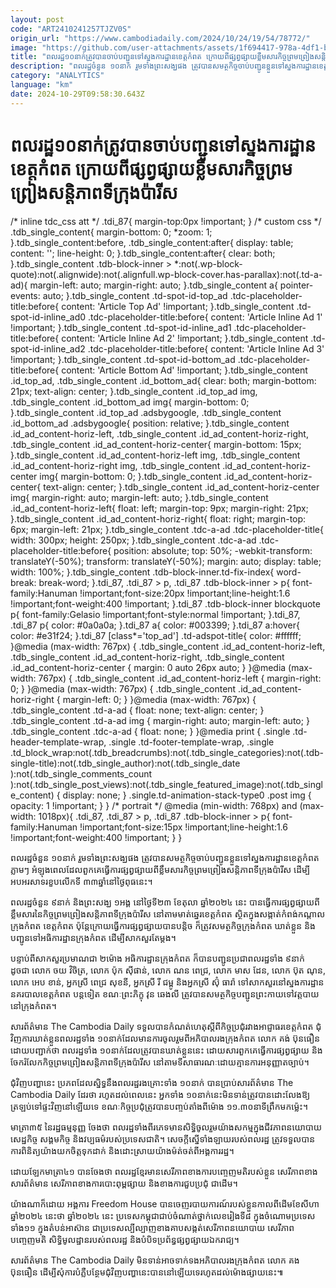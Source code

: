 ```yaml
---
layout: post
code: "ART2410241257TJZV0S"
origin_url: "https://www.cambodiadaily.com/2024/10/24/19/54/78772/"
image: "https://github.com/user-attachments/assets/1f694417-978a-4df1-b4e5-ff1bd70249d7"
title: "ពលរដ្ឋ​១០​នាក់​ត្រូវ​បាន​ចាប់​បញ្ជូន​ទៅ​ស្នងការដ្ឋាន​ខេត្ត​កំពត ក្រោយពី​ផ្សព្វផ្សាយ​ខ្លឹមសារ​កិច្ចព្រមព្រៀង​សន្តិភាព​ទីក្រុង​ប៉ារីស"
description: "ពលរដ្ឋ​ចំនួន ១០​នាក់ រួម​ទាំង​ព្រះសង្ឃ​ផង ត្រូវ​បាន​សមត្ថកិច្ច​ចាប់​បញ្ជូន​ខ្លួន​ទៅ​ស្នងការដ្ឋាន​ខេត្ត​កំពត ភ្លាមៗ អំឡុង​ពេល​ដែល​ពួកគេ​ធ្វើការ​ផ្សព្វផ្សាយ​ពី​ខ្លឹមសារ​កិច្ចព្រមព្រៀង​សន្តិភាព​ទីក្រុង​ប៉ារីស ដើម្បី​អបអរ​សាទរ​ខួប​លើក​ទី ៣៣​ឆ្នាំ​នៅ​ថ្ងៃ​ពុធ​នេះ។"
category: "ANALYTICS"
language: "km"
date: 2024-10-29T09:58:30.643Z
---
```


# ពលរដ្ឋ​១០​នាក់​ត្រូវ​បាន​ចាប់​បញ្ជូន​ទៅ​ស្នងការដ្ឋាន​ខេត្ត​កំពត ក្រោយពី​ផ្សព្វផ្សាយ​ខ្លឹមសារ​កិច្ចព្រមព្រៀង​សន្តិភាព​ទីក្រុង​ប៉ារីស

/\* inline tdc\_css att \*/ .tdi\_87{ margin-top:0px !important; } /\* custom css \*/ .tdb\_single\_content{ margin-bottom: 0; \*zoom: 1; }.tdb\_single\_content:before, .tdb\_single\_content:after{ display: table; content: ''; line-height: 0; }.tdb\_single\_content:after{ clear: both; }.tdb\_single\_content .tdb-block-inner > \*:not(.wp-block-quote):not(.alignwide):not(.alignfull.wp-block-cover.has-parallax):not(.td-a-ad){ margin-left: auto; margin-right: auto; }.tdb\_single\_content a{ pointer-events: auto; }.tdb\_single\_content .td-spot-id-top\_ad .tdc-placeholder-title:before{ content: 'Article Top Ad' !important; }.tdb\_single\_content .td-spot-id-inline\_ad0 .tdc-placeholder-title:before{ content: 'Article Inline Ad 1' !important; }.tdb\_single\_content .td-spot-id-inline\_ad1 .tdc-placeholder-title:before{ content: 'Article Inline Ad 2' !important; }.tdb\_single\_content .td-spot-id-inline\_ad2 .tdc-placeholder-title:before{ content: 'Article Inline Ad 3' !important; }.tdb\_single\_content .td-spot-id-bottom\_ad .tdc-placeholder-title:before{ content: 'Article Bottom Ad' !important; }.tdb\_single\_content .id\_top\_ad, .tdb\_single\_content .id\_bottom\_ad{ clear: both; margin-bottom: 21px; text-align: center; }.tdb\_single\_content .id\_top\_ad img, .tdb\_single\_content .id\_bottom\_ad img{ margin-bottom: 0; }.tdb\_single\_content .id\_top\_ad .adsbygoogle, .tdb\_single\_content .id\_bottom\_ad .adsbygoogle{ position: relative; }.tdb\_single\_content .id\_ad\_content-horiz-left, .tdb\_single\_content .id\_ad\_content-horiz-right, .tdb\_single\_content .id\_ad\_content-horiz-center{ margin-bottom: 15px; }.tdb\_single\_content .id\_ad\_content-horiz-left img, .tdb\_single\_content .id\_ad\_content-horiz-right img, .tdb\_single\_content .id\_ad\_content-horiz-center img{ margin-bottom: 0; }.tdb\_single\_content .id\_ad\_content-horiz-center{ text-align: center; }.tdb\_single\_content .id\_ad\_content-horiz-center img{ margin-right: auto; margin-left: auto; }.tdb\_single\_content .id\_ad\_content-horiz-left{ float: left; margin-top: 9px; margin-right: 21px; }.tdb\_single\_content .id\_ad\_content-horiz-right{ float: right; margin-top: 6px; margin-left: 21px; }.tdb\_single\_content .tdc-a-ad .tdc-placeholder-title{ width: 300px; height: 250px; }.tdb\_single\_content .tdc-a-ad .tdc-placeholder-title:before{ position: absolute; top: 50%; -webkit-transform: translateY(-50%); transform: translateY(-50%); margin: auto; display: table; width: 100%; }.tdb\_single\_content .tdb-block-inner.td-fix-index{ word-break: break-word; }.tdi\_87, .tdi\_87 > p, .tdi\_87 .tdb-block-inner > p{ font-family:Hanuman !important;font-size:20px !important;line-height:1.6 !important;font-weight:400 !important; }.tdi\_87 .tdb-block-inner blockquote p{ font-family:Gelasio !important;font-style:normal !important; }.tdi\_87, .tdi\_87 p{ color: #0a0a0a; }.tdi\_87 a{ color: #003399; }.tdi\_87 a:hover{ color: #e31f24; }.tdi\_87 \[class\*='top\_ad'\] .td-adspot-title{ color: #ffffff; }@media (max-width: 767px) { .tdb\_single\_content .id\_ad\_content-horiz-left, .tdb\_single\_content .id\_ad\_content-horiz-right, .tdb\_single\_content .id\_ad\_content-horiz-center { margin: 0 auto 26px auto; } }@media (max-width: 767px) { .tdb\_single\_content .id\_ad\_content-horiz-left { margin-right: 0; } }@media (max-width: 767px) { .tdb\_single\_content .id\_ad\_content-horiz-right { margin-left: 0; } }@media (max-width: 767px) { .tdb\_single\_content .td-a-ad { float: none; text-align: center; } .tdb\_single\_content .td-a-ad img { margin-right: auto; margin-left: auto; } .tdb\_single\_content .tdc-a-ad { float: none; } }@media print { .single .td-header-template-wrap, .single .td-footer-template-wrap, .single .td\_block\_wrap:not(.tdb\_breadcrumbs):not(.tdb\_single\_categories):not(.tdb-single-title):not(.tdb\_single\_author):not(.tdb\_single\_date ):not(.tdb\_single\_comments\_count ):not(.tdb\_single\_post\_views):not(.tdb\_single\_featured\_image):not(.tdb\_single\_content) { display: none; } .single.td-animation-stack-type0 .post img { opacity: 1 !important; } } /\* portrait \*/ @media (min-width: 768px) and (max-width: 1018px){ .tdi\_87, .tdi\_87 > p, .tdi\_87 .tdb-block-inner > p{ font-family:Hanuman !important;font-size:15px !important;line-height:1.6 !important;font-weight:400 !important; } }

ពលរដ្ឋ​ចំនួន ១០​នាក់ រួម​ទាំង​ព្រះសង្ឃ​ផង ត្រូវ​បាន​សមត្ថកិច្ច​ចាប់​បញ្ជូន​ខ្លួន​ទៅ​ស្នងការដ្ឋាន​ខេត្ត​កំពត ភ្លាមៗ អំឡុង​ពេល​ដែល​ពួកគេ​ធ្វើការ​ផ្សព្វផ្សាយ​ពី​ខ្លឹមសារ​កិច្ចព្រមព្រៀង​សន្តិភាព​ទីក្រុង​ប៉ារីស ដើម្បី​អបអរ​សាទរ​ខួប​លើក​ទី ៣៣​ឆ្នាំ​នៅ​ថ្ងៃ​ពុធ​នេះ។

ពលរដ្ឋ​ចំនួន ៩​នាក់ និង​ព្រះសង្ឃ ១​អង្គ នៅ​ថ្ងៃទី​២៣ ខែ​តុលា ឆ្នាំ​២០២៤ នេះ បាន​ធ្វើការ​ផ្សព្វផ្សាយ​ពី​ខ្លឹមសារ​នៃ​កិច្ចព្រមព្រៀង​សន្តិភាព​ទីក្រុង​ប៉ារីស នៅ​តាម​មាត់​ឆ្នេរ​ខេត្ត​កំពត ស្ថិត​ក្នុង​សង្កាត់​កំពង់កណ្តាល ក្រុង​កំពត ខេត្ត​កំពត ប៉ុន្តែ​ក្រោយ​ធ្វើការ​ផ្សព្វផ្សាយ​បាន​បន្តិច ក៏​ត្រូវ​សមត្ថកិច្ច​ក្រុង​កំពត ឃាត់​ខ្លួន និង​បញ្ជូន​ទៅ​អធិការដ្ឋាន​ក្រុង​កំពត ដើម្បី​សាកសួរ​តែម្តង។

បន្ទាប់ពី​សាកសួរ​ប្រមាណ​ជា ២​ម៉ោង អធិការដ្ឋាន​ក្រុង​កំពត ក៏​បាន​បញ្ជូន​ប្រជាពលរដ្ឋ​ទាំង ៩​នាក់ ដូចជា លោក ចយ វិចិត្រ, លោក ប៉ុក ស៊ីផាន់, លោក ណន ពេជ្រ, លោក មាស ដែន, លោក ប៊ុត ណុន, លោក អេប ខាន់, អ្នកស្រី ពេជ្រ សុខនី, អ្នកស្រី រី ជម្ពូ និង​អ្នកស្រី ស៊ុំ ធារ៉ា ទៅ​សាកសួរ​នៅ​ស្នងការដ្ឋាន​នគរបាល​ខេត្ត​កំពត បន្ត​ទៀត ខណៈ​ព្រះ​ភិក្ខុ វុន ឆេងលី ត្រូវ​បាន​សមត្ថកិច្ច​បញ្ជូន​ព្រះ​កាយ​ទៅ​វត្ត​បាយ នៅ​ក្រុង​កំពត។

សារព័ត៌មាន The Cambodia Daily ទទួល​បាន​កំណត់ហេតុ​ស្ដីពី​កិច្ចប្រជុំ​រវាង​អាជ្ញាធរ​ខេត្ត​កំពត ជុំវិញ​ការ​ឃាត់​ខ្លួន​ពលរដ្ឋ​ទាំង ១០​នាក់​ដែល​មាន​ការ​ចូលរួម​ពី​អភិបាលរង​ក្រុង​កំពត លោក គង់ ប៊ុនធឿន ដោយ​បញ្ជាក់​ថា ពលរដ្ឋ​ទាំង ១០​នាក់​ដែល​ត្រូវ​បាន​ឃាត់​ខ្លួន​នេះ ដោយសារ​ពួកគេ​ធ្វើការ​ផ្សព្វផ្សាយ និង​ចែករំលែក​កិច្ចព្រមព្រៀង​សន្តិភាព​ទីក្រុង​ប៉ារីស នៅ​តាម​ទី​សាធារណៈ​ដោយ​គ្មាន​ការ​អនុញ្ញាត​ច្បាប់។

ជុំវិញ​បញ្ហា​នេះ ប្រភព​ដែល​ស្និទ្ធ​នឹង​ពលរដ្ឋ​រងគ្រោះ​ទាំង ១០​នាក់ បាន​ប្រាប់​សារព័ត៌មាន The Cambodia Daily ដែរ​ថា រហូត​ដល់​ពេលនេះ អ្នក​ទាំង ១០​នាក់​នេះ​មិន​ទាន់​ត្រូវ​បាន​ដោះលែង​ឱ្យ​ត្រឡប់​ទៅ​ផ្ទះ​វិញ​នៅឡើយ​ទេ ខណៈ​កិច្ចប្រជុំ​ត្រូវ​បាន​បញ្ចប់​តាំងពី​ម៉ោង ១១.៣០​នាទី​ព្រឹក​មក​ម្ល៉េះ។

មាត្រា​៣៥ នៃ​រដ្ឋធម្មនុញ្ញ ចែង​ថា ពលរដ្ឋ​ទាំង​ពីរ​ភេទ​មាន​សិទ្ធិ​ចូលរួម​យ៉ាង​សកម្ម​ក្នុង​ជីវភាព​នយោបាយ សេដ្ឋកិច្ច សង្គមកិច្ច និង​វប្បធម៌​របស់​ប្រទេស​ជាតិ។ សេចក្តី​ស្នើ​ទាំងឡាយ​របស់​ពលរដ្ឋ ត្រូវ​ទទួល​បាន​ការ​ពិនិត្យ​យ៉ាង​យកចិត្ត​ទុកដាក់ និង​ដោះស្រាយ​យ៉ាង​ម៉ត់ចត់​ពី​អង្គការ​រដ្ឋ។

ដោយឡែក​មាត្រា​៤១ បាន​ចែង​ថា ពលរដ្ឋ​ខ្មែរ​មាន​សេរីភាព​ខាង​ការ​បញ្ចេញមតិ​របស់​ខ្លួន សេរីភាព​ខាង​សារព័ត៌មាន សេរីភាព​ខាង​ការ​បោះពុម្ព​ផ្សាយ និង​ខាង​ការ​ជួប​ប្រជុំ ជាដើម។

យ៉ាងណា​ក៏ដោយ អង្គការ Freedom House បាន​ចេញ​របាយការណ៍​របស់​ខ្លួន​កាលពី​ដើម​ខែ​សីហា ឆ្នាំ​២០២៤ នេះ​ថា ឆ្នាំ​២០២៤ នេះ ប្រទេស​កម្ពុជា​ជាប់​ចំណាត់ថ្នាក់​លេខ​រៀង​ទី​៨ ក្នុង​ចំណោម​ប្រទេស​ទាំង​១១ ក្នុង​តំបន់​អាស៊ាន ជា​ប្រទេស​ល្បីល្បាញ​ខាង​គាប​សង្កត់​សេរីភាព​នយោបាយ សេរីភាព​បញ្ចេញមតិ សិទ្ធិ​មូលដ្ឋាន​របស់​ពលរដ្ឋ និង​បំបិទ​ប្រព័ន្ធ​ផ្សព្វផ្សាយ​ឯករាជ្យ។

សារព័ត៌មាន The Cambodia Daily មិន​ទាន់​អាច​ទាក់ទង​អភិបាលរង​ក្រុង​កំពត លោក គង ប៊ុនធឿន ដើម្បី​សុំ​ការ​បំភ្លឺ​បន្ថែម​ជុំវិញ​បញ្ហា​នេះ​បាន​នៅឡើយ​ទេ​រហូត​ដល់​ម៉ោង​ផ្សាយ​នេះ៕